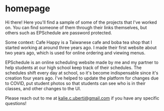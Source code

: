 # homepage
Hi there! Here you'll find a sample of some of the projects that I've worked on. You can find someone of them through their links themselves, but others such as EPSchedule are password protected.

Some context:
Cafe Happy is a Taiwanese cafe and boba tea shop that I started working at around three years ago. I made their first website about two years ago, which is used for online ordering and viewing menus.

EPSchedule is an online scheduling website made by me and my partner to help students at our high school keep track of their schedules. The schedules shift every day at school, so it's become indispensable since it's creation four years ago. I've helped to update the platform for changes due to COVID, put student photos so that students can see who is in their classes, and other changes to the UI.

Please reach out to me at kalie.c.uberti@gmail.com if you have any specific questions! 
